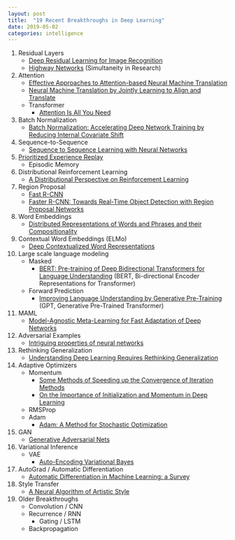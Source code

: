 ```yaml
---
layout: post
title:  "19 Recent Breakthroughs in Deep Learning"
date: 2019-05-02
categories: intelligence
---
```

1. Residual Layers
     * [Deep Residual Learning for Image Recognition](https://arxiv.org/abs/1512.03385)
     * [Highway Networks](https://arxiv.org/abs/1505.00387) (Simultaneity in Research)
2. Attention
     * [Effective Approaches to Attention-based Neural Machine Translation](https://arxiv.org/abs/1508.04025)
     * [Neural Machine Translation by Jointly Learning to Align and Translate](https://arxiv.org/abs/1409.0473)
     * Transformer
          * [Attention Is All You Need](https://arxiv.org/pdf/1706.03762.pdf)
3. Batch Normalization
     * [Batch Normalization: Accelerating Deep Network Training by Reducing Internal Covariate Shift](https://arxiv.org/abs/1502.03167)
4. Sequence-to-Sequence
     * [Sequence to Sequence Learning with Neural Networks](https://arxiv.org/abs/1409.3215)
5. [Prioritized Experience Replay](https://arxiv.org/abs/1511.05952)
     * Episodic Memory
6. Distributional Reinforcement Learning
     * [A Distributional Perspective on Reinforcement Learning
](https://arxiv.org/abs/1707.06887)
7. Region Proposal
     * [Fast R-CNN](https://arxiv.org/pdf/1504.08083.pdf)
     * [Faster R-CNN: Towards Real-Time Object Detection with Region Proposal Networks](https://arxiv.org/pdf/1506.01497.pdf)
8. Word Embeddings
     * [Distributed Representations of Words and Phrases and their Compositionality](https://arxiv.org/abs/1310.4546)
9. Contextual Word Embeddings (ELMo)
     * [Deep Contextualized Word Representations](https://arxiv.org/abs/1802.05365)
10. Large scale language modeling
     * Masked
          * [BERT: Pre-training of Deep Bidirectional Transformers for Language Understanding](https://arxiv.org/pdf/1810.04805.pdf) (BERT, Bi-directional Encoder Representations for Transformer)
     * Forward Prediction
          * [Improving Language Understanding by Generative Pre-Training](https://s3-us-west-2.amazonaws.com/openai-assets/research-covers/language-unsupervised/language_understanding_paper.pdf) (GPT, Generative Pre-Trained Transformer)
11. MAML
     * [Model-Agnostic Meta-Learning for Fast Adaptation of Deep Networks](https://arxiv.org/abs/1703.03400)
12. Adversarial Examples
     * [Intriguing properties of neural networks](https://arxiv.org/abs/1312.6199)
13. Rethinking Generalization
     * [Understanding Deep Learning Requires Rethinking Generalization](https://arxiv.org/abs/1611.03530)
14. Adaptive Optimizers
     * Momentum
          * [Some Methods of Speeding up the Convergence of Iteration Methods](https://www.researchgate.net/publication/243648538_Some_methods_of_speeding_up_the_convergence_of_iteration_methods)
          * [On the Importance of Initialization and Momentum in Deep Learning
](http://proceedings.mlr.press/v28/sutskever13.html)
     * RMSProp
     * Adam
          * [Adam: A Method for Stochastic Optimization](https://arxiv.org/abs/1412.6980)
15. GAN
     * [Generative Adversarial Nets](https://papers.nips.cc/paper/5423-generative-adversarial-nets.pdf)
16. Variational Inference
     * VAE
         * [Auto-Encoding Variational Bayes](https://arxiv.org/abs/1312.6114)
17. AutoGrad / Automatic Differentiation
     * [Automatic Differentiation in Machine Learning: a Survey](http://www.jmlr.org/papers/volume18/17-468/17-468.pdf)
18. Style Transfer
     * [A Neural Algorithm of Artistic Style](https://arxiv.org/abs/1508.06576)
19. Older Breakthroughs
     * Convolution / CNN
     * Recurrence / RNN
          * Gating / LSTM
     * Backpropagation
